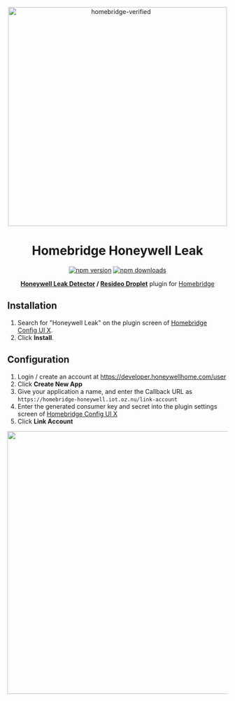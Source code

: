 <span align="center">

<a href="https://github.com/homebridge/verified/blob/master/verified-plugins.json"><img alt="homebridge-verified" src="https://raw.githubusercontent.com/homebridge-plugins/homebridge-honeywell-home/master/honeywell/Homebridge_x_Honeywell.svg?sanitize=true" width="500px"></a>

# Homebridge Honeywell Leak

<a href="https://www.npmjs.com/package/homebridge-honeywell-leak"><img title="npm version" src="https://badgen.net/npm/v/homebridge-honeywell-leak" ></a>
<a href="https://www.npmjs.com/package/homebridge-honeywell-leak"><img title="npm downloads" src="https://badgen.net/npm/dt/homebridge-honeywell-leak" ></a>

**[Honeywell Leak Detector](https://www.honeywellhome.com/en/products/water-alarms/lyric-wi-fi-water-leak-and-freeze-detector) / [Resideo Droplet](https://www.resideo.com/us/en/products/water/spot-leak-detection/wifi-water-leak-freeze-detector-rchw3610wf1001-u/)** plugin for [Homebridge](https://github.com/nfarina/homebridge)

</p>

</span>

## Installation

1. Search for "Honeywell Leak" on the plugin screen of [Homebridge Config UI X](https://github.com/oznu/homebridge-config-ui-x).
2. Click **Install**.

## Configuration

1. Login / create an account at https://developer.honeywellhome.com/user
2. Click **Create New App**
3. Give your application a name, and enter the Callback URL as `https://homebridge-honeywell.iot.oz.nu/link-account`
4. Enter the generated consumer key and secret into the plugin settings screen of [Homebridge Config UI X](https://github.com/oznu/homebridge-config-ui-x)
5. Click **Link Account**

  <p align="center">

  <img src="https://user-images.githubusercontent.com/9875439/90537526-0a4b8000-e143-11ea-83c2-77e239f6977d.png" width="600px">

  </p>
